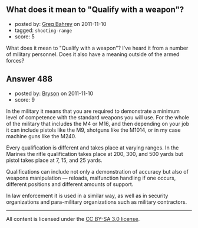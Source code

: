 ## What does it mean to "Qualify with a weapon"?

- posted by: [Greg Bahrey](https://stackexchange.com/users/-1/187-greg-bahrey) on 2011-11-10
- tagged: `shooting-range`
- score: 5

What does it mean to "Qualify with a weapon"? I've heard it from a number of military personnel. Does it also have a meaning outside of the armed forces?


## Answer 488

- posted by: [Bryson](https://stackexchange.com/users/-1/32-bryson) on 2011-11-10
- score: 9

In the military it means that you are required to demonstrate a minimum level of competence with the standard weapons you will use. For the whole of the military that includes the M4 or M16, and then depending on your job it can include pistols like the M9, shotguns like the M1014, or in my case machine guns like the M240. 

Every qualification is different and takes place at varying ranges. In the Marines the rifle qualification takes place at 200, 300, and 500 yards but pistol takes place at 7, 15, and 25 yards. 

Qualifications can include not only a demonstration of accuracy but also of weapons manipulation — reloads, malfunction handling if one occurs, different positions and different amounts of support.

In law enforcement it is used in a similar way, as well as in security organizations and para-military organizations such as military contractors. 



---

All content is licensed under the [CC BY-SA 3.0 license](https://creativecommons.org/licenses/by-sa/3.0/).
